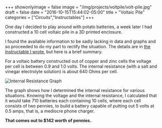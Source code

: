 +++
showonlyimage = false
image = "/img/projects/voltpile/volt-pile.jpg"
draft = false
date = "2016-10-15T15:44:02-05:00"
title = "Voltaic Pile"
categories = ["Circuits","Instructables"]
+++

One day I decided to play around with potato batteries, a week later I had constructed a 10 cell voltaic pile in a 3D printed enclosure. 
<!--more-->


I found the available information to be sadly lacking in data and graphs and so proceeded to do my part to rectify the situation. The details are in [the Instructable I wrote](https://www.instructables.com/id/Building-and-Testing-a-Penny-Battery/), but here is a brief summary. 

For a voltaic battery constructed out of copper and zinc cells the voltage per cell is between 0.9 and 1.0 volts. The internal resistance (with a salt and vinegar electrolyte solution) is about 640 Ohms per cell. 


<img src="/img/projects/voltpile/graph.jpg" alt="Internal Resistance Graph" class="img-responsive"/>

The graph shows how I determined the internal resistance for various situations. Knowing the voltage and the internal resistance, I calculated that it would take 710 batteries each containing 10 cells, where each cell consists of two pennies, to build a battery capable of putting out 5 volts at 0.5 amps, that is, a mediocre phone charger. 

**That comes out to $142 worth of pennies.**
